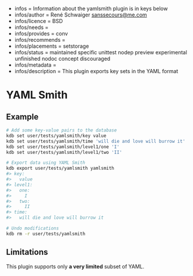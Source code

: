 - infos = Information about the yamlsmith plugin is in keys below
- infos/author = René Schwaiger <sanssecours@me.com>
- infos/licence = BSD
- infos/needs =
- infos/provides = conv
- infos/recommends =
- infos/placements = setstorage
- infos/status = maintained specific unittest nodep preview experimental unfinished nodoc concept discouraged
- infos/metadata =
- infos/description = This plugin exports key sets in the YAML format

# YAML Smith

## Example

```sh
# Add some key-value pairs to the database
kdb set user/tests/yamlsmith/key value
kdb set user/tests/yamlsmith/time 'will die and love will burrow it'
kdb set user/tests/yamlsmith/level1/one 'I'
kdb set user/tests/yamlsmith/level1/two 'II'

# Export data using YAML Smith
kdb export user/tests/yamlsmith yamlsmith
#> key:
#>   value
#> level1:
#>   one:
#>     I
#>   two:
#>     II
#> time:
#>   will die and love will burrow it

# Undo modifications
kdb rm -r user/tests/yamlsmith
```

## Limitations

This plugin supports only **a very limited** subset of YAML.
